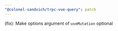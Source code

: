```yaml
---
"@colonel-sandvich/trpc-vue-query": patch
---
```


(fix): Make options argument of `useMutation` optional
